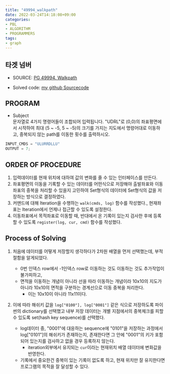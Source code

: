 ```yaml
---
title: "49994_walkpath"
date: 2022-03-24T14:18:08+09:00
categories:
- PBL
- ALGORITHM
- PROGRAMMERS
tags:
- graph
---
```


타겟 넘버
---------

  - SOURCE: [PG 49994. Walkpath](https://programmers.co.kr/learn/courses/30/lessons/49994)

  - Solved code: [my github Sourcecode](https://github.com/junehan-dev/Programming_Lectures/blob/PG/PG/49994/walk_path.py)

PROGRAM
-------

  - Subject  
    문자열로 4가지 명령어들이 조합되어 입력됩니다. "UDRL"로 (0,0)의 좌표평면에서 시작하여 최대 (5 ~ -5, 5 ~ -5)의 크기를 가지는 지도에서 명령어대로 이동하고, 중복되지 않는 path를 이동한 횟수를 출력하시오.

```python
INPUT_CMDS = "ULURRDLLU"
OUTPUT = 7;
```

ORDER OF PROCEDURE
------------------

  1. 입력데이터를 현재 위치에 대하여 값의 변화를 줄 수 있는 인터페이스를 만든다.
  2. 좌표평면의 이동을 기록할 수 있는 데이터를 어떤식으로 저장해야 출발좌표와 이동좌표의 중복을 처리할 수 있을지 고민하여 Set형식의 데이터에 Set형식의 값을 저장하는 방식으로 결정하였다.
  3. 커맨드에 대해 Iteration을 수행하는 ``walk(cmds, log)`` 함수를 작성했다., 현재좌표는 Iteration에서 언제나 접근할 수 있도록 설정한다.
  4. 이동좌표에서 목적좌표로 이동할 때, 반대에서 온 기록이 있는지 검사한 후에 등록할 수 있도록 ``register(log, cur, cmd)`` 함수를 작성했다.

Process of Solving
------------------

1. 처음에 데이터를 어떻게 저장할지 생각하다가 2차원 배열을 먼저 선택했는데, 부적절함을 알게되었다.
    - 0번 인덱스 row에서 -1인덱스 row로 이동하는 것도 이동하는 것도 추가작업이 불가피하고,
    - 면적을 이동하는 개념이 아니라 선을 따라 이동하는 개념이라 10x10의 지도가 아니라 10x10의 면적을 구분하는 경계선으로 이동 중복을 처리한다.
      - 이는 10x10이 아니라 11x11이다.

2. 이에 따라 해쉬키 값을 ``log["0100"], log["0001"]`` 같은 식으로 저장하도록 파이썬의 dictionary를 선택했고 내부 저장 데이터는 개별 지점에서의 중복체크를 피할 수 있도록 set(hash key sequence)를 선택했다.
    - log데이터 중, "0001"에 대응하는 sequence에 "0101"을 저장하는 과정에서 log["0101"]의 해쉬키가 존재하는지, 존재한다면 그 안에 "0001"의 키가 포함되어 있는지를 검사하고 없을 경우 등록하지 않는다.
      - iteration외부에서 유지되는 ``cur``이라는 현재위치 배열 데이터에 변화값을 반영한다.
    - 기록에서 중요한건 중복이 있는 기록이 없도록 하고, 현재 위치만 잘 유지한다면 프로그램의 목적을 잘 달성할 수 있다.

